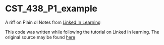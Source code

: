 # CST_438_P1_example
A riff on Plain ol Notes from [Linked In Learning](https://www.linkedin.com/learning-login/share?forceAccount=false&redirect=https%3A%2F%2Fwww.linkedin.com%2Flearning%2Fbuilding-an-android-app-with-architecture-components%3Ftrk%3Dshare_ent_url%26shareId%3D1KDtPwy2Rc%252BpVLehf38Nhw%253D%253D)


This code was written while following the tutorial on Linked in learning. The original source may be found [here](https://github.com/davidgassner/PlainOlNotes3)
